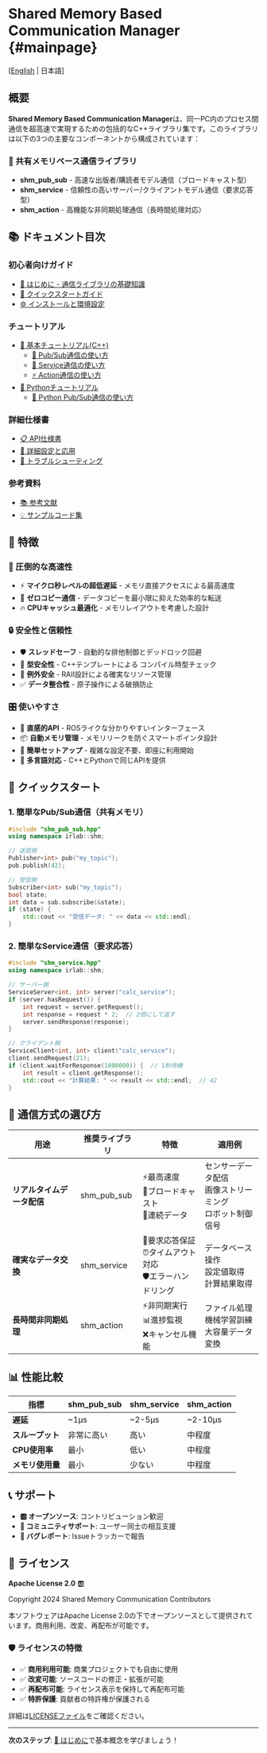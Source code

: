 # Shared Memory Based Communication Manager {#mainpage}
[[English](../index.html) | 日本語]

## 概要

**Shared Memory Based Communication Manager**は、同一PC内のプロセス間通信を超高速で実現するための包括的なC++ライブラリ集です。このライブラリは以下の3つの主要なコンポーネントから構成されています：

### 🧠 共有メモリベース通信ライブラリ
- **shm_pub_sub** - 高速な出版者/購読者モデル通信（ブロードキャスト型）
- **shm_service** - 信頼性の高いサーバー/クライアントモデル通信（要求応答型）
- **shm_action** - 高機能な非同期処理通信（長時間処理対応）

## 📚 ドキュメント目次

### 初心者向けガイド
- [📖 はじめに - 通信ライブラリの基礎知識](introduction_jp.md)
- [🚀 クイックスタートガイド](quickstart_jp.md)
- [⚙️ インストールと環境設定](installation_jp.md)

### チュートリアル
- [📝 基本チュートリアル(C++)](tutorials_jp.md)
  - [🔄 Pub/Sub通信の使い方](tutorials_shm_pub_sub_jp.md)
  - [🤝 Service通信の使い方](tutorials_shm_service_jp.md)
  - [⚡ Action通信の使い方](tutorials_shm_action_jp.md)
- [🐍 Pythonチュートリアル](tutorials_python_jp.md)
  - [🔄 Python Pub/Sub通信の使い方](tutorials_shm_pub_sub_python_jp.md)

### 詳細仕様書
- [📋 API仕様書](spec_jp.md)
- [🔧 詳細設定と応用](advanced_jp.md)
- [🐛 トラブルシューティング](troubleshooting_jp.md)

### 参考資料
- [📚 参考文献](reference_jp.md)
- [💡 サンプルコード集](examples_jp.md)

## 🎯 特徴

### 🚀 圧倒的な高速性
- ⚡ **マイクロ秒レベルの超低遅延** - メモリ直接アクセスによる最高速度
- 🎯 **ゼロコピー通信** - データコピーを最小限に抑えた効率的な転送
- 🔥 **CPUキャッシュ最適化** - メモリレイアウトを考慮した設計

### 🔒 安全性と信頼性
- 🛡️ **スレッドセーフ** - 自動的な排他制御とデッドロック回避
- 🔐 **型安全性** - C++テンプレートによる コンパイル時型チェック
- 🚨 **例外安全** - RAII設計による確実なリソース管理
- ✅ **データ整合性** - 原子操作による破損防止

### 🎛️ 使いやすさ
- 🎨 **直感的API** - ROSライクな分かりやすいインターフェース
- 📦 **自動メモリ管理** - メモリリークを防ぐスマートポインタ設計
- 🔧 **簡単セットアップ** - 複雑な設定不要、即座に利用開始
- 🐍 **多言語対応** - C++とPythonで同じAPIを提供

## 🏃 クイックスタート

### 1. 簡単なPub/Sub通信（共有メモリ）
```cpp
#include "shm_pub_sub.hpp"
using namespace irlab::shm;

// 送信側
Publisher<int> pub("my_topic");
pub.publish(42);

// 受信側
Subscriber<int> sub("my_topic");
bool state;
int data = sub.subscribe(&state);
if (state) {
    std::cout << "受信データ: " << data << std::endl;
}
```

### 2. 簡単なService通信（要求応答）
```cpp
#include "shm_service.hpp"
using namespace irlab::shm;

// サーバー側
ServiceServer<int, int> server("calc_service");
if (server.hasRequest()) {
    int request = server.getRequest();
    int response = request * 2;  // 2倍にして返す
    server.sendResponse(response);
}

// クライアント側
ServiceClient<int, int> client("calc_service");
client.sendRequest(21);
if (client.waitForResponse(1000000)) {  // 1秒待機
    int result = client.getResponse();
    std::cout << "計算結果: " << result << std::endl;  // 42
}
```

## 🎨 通信方式の選び方

| 用途 | 推奨ライブラリ | 特徴 | 適用例 |
|------|----------------|------|--------|
| **リアルタイムデータ配信** | shm_pub_sub | ⚡最高速度<br>📡ブロードキャスト<br>🔄連続データ | センサーデータ配信<br>画像ストリーミング<br>ロボット制御信号 |
| **確実なデータ交換** | shm_service | 🤝要求応答保証<br>⏰タイムアウト対応<br>🛡️エラーハンドリング | データベース操作<br>設定値取得<br>計算結果取得 |
| **長時間非同期処理** | shm_action | ⚡非同期実行<br>📊進捗監視<br>❌キャンセル機能 | ファイル処理<br>機械学習訓練<br>大容量データ変換 |

## 📊 性能比較

| 指標 | shm_pub_sub | shm_service | shm_action |
|------|-------------|-------------|------------|
| **遅延** | ~1μs | ~2-5μs | ~2-10μs |
| **スループット** | 非常に高い | 高い | 中程度 |
| **CPU使用率** | 最小 | 低い | 中程度 |
| **メモリ使用量** | 最小 | 少ない | 中程度 |

## 📞 サポート

- **🆎 オープンソース**: コントリビューション歓迎
- **👥 コミュニティサポート**: ユーザー同士の相互支援
- **🐛 バグレポート**: Issueトラッカーで報告

## 📄 ライセンス

**Apache License 2.0** 🆎

Copyright 2024 Shared Memory Communication Contributors

本ソフトウェアはApache License 2.0の下でオープンソースとして提供されています。商用利用、改変、再配布が可能です。

### 🛡️ ライセンスの特徴
- ✅ **商用利用可能**: 商業プロジェクトでも自由に使用
- ✅ **改変可能**: ソースコードの修正・拡張が可能
- ✅ **再配布可能**: ライセンス表示を保持して再配布可能
- ✅ **特許保護**: 貢献者の特許権が保護される

詳細は[LICENSEファイル](../LICENSE)をご確認ください。

---

**次のステップ**: [📖 はじめに](introduction_jp.md)で基本概念を学びましょう！
